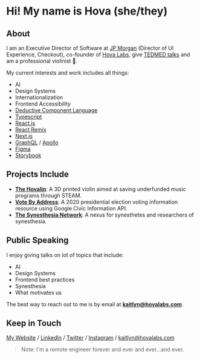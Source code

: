 # Hi! My name is Hova (she/they)

## About
I am an Executive Director of Software at [JP Morgan](https://www.jpmorgan.com/global) (Director of UI Experience, Checkout), co-founder of [Hova Labs](https://www.hovalabs.com/), give [TEDMED talks](https://www.tedmed.com/speakers/show?id=619749) and am a professional violinist 🚀.

My current interests and work includes all things:
- AI
- Design Systems
- Internationalization
- Frontend Accessibility
- [Deductive Component Language](https://www.hovalabs.com/blog/deductive-component-language/)
- [Typescript](https://www.typescriptlang.org/)
- [React.js](https://reactjs.org/)
- [React Remix](https://remix.run/)
- [Next.js](https://nextjs.org/)
- [GraphQL](https://graphql.org/)  /  [Apollo](https://www.apollographql.com/)
- [Figma](figma.com)
- [Storybook](https://storybook.js.org/)

## Projects Include
- **[The Hovalin](https://www.hovalabs.com/hovalin)**: A 3D printed violin aimed at saving underfunded music programs through STEAM.
- **[Vote By Address](https://www.votebyaddress.com/)**: A 2020 presidential election voting information resource using Google Civic Information API.
- **[The Synesthesia Network](http://www.thesynesthesianetwork.com/)**: A nexus for synesthetes and researchers of synesthesia.

## Public Speaking
I enjoy giving talks on lot of topics that include:
- AI
- Design Systems
- Frontend best practices
- Synesthesia
- What motivates us

The best way to reach out to me is by email at **kaitlyn@hovalabs.com**.

## Keep in Touch

[My Website](https://www.kaitlynhova.com/)  /  [LinkedIn](https://www.linkedin.com/in/kaitlynhova/)  /  [Twitter](https://twitter.com/KaitlynHova)  /  [Instagram](https://www.instagram.com/kaitlynhova/?hl=en) / kaitlyn@hovalabs.com

> Note: I'm a remote engineer forever and ever and ever...and ever.
